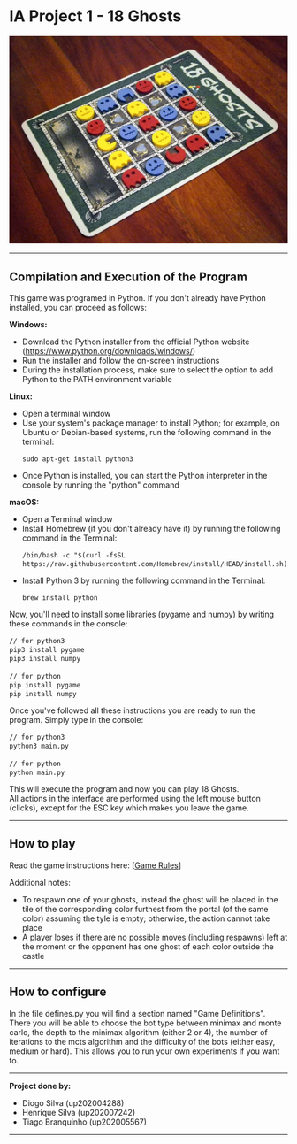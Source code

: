 # IA Project 1 - 18 Ghosts

![img](docs/18ghosts.png)

---

## Compilation and Execution of the Program

This game was programed in Python. If you don't already have Python installed, you can proceed as follows:  

**Windows:**
- Download the Python installer from the official Python website (https://www.python.org/downloads/windows/)
- Run the installer and follow the on-screen instructions
- During the installation process, make sure to select the option to add Python to the PATH environment variable

**Linux:**
- Open a terminal window
- Use your system's package manager to install Python; for example, on Ubuntu or Debian-based systems, run the following command in the terminal:
    ```
    sudo apt-get install python3
    ```
- Once Python is installed, you can start the Python interpreter in the console by running the "python" command

**macOS:**
- Open a Terminal window
- Install Homebrew (if you don't already have it) by running the following command in the Terminal:
    ```
    /bin/bash -c "$(curl -fsSL https://raw.githubusercontent.com/Homebrew/install/HEAD/install.sh)"
    ```
- Install Python 3 by running the following command in the Terminal:
    ```
    brew install python
    ```

Now, you'll need to install some libraries (pygame and numpy) by writing these commands in the console:
```
// for python3
pip3 install pygame
pip3 install numpy

// for python
pip install pygame
pip install numpy
```

Once you've followed all these instructions you are ready to run the program. Simply type in the console:
```
// for python3
python3 main.py

// for python
python main.py
```
This will execute the program and now you can play 18 Ghosts.  
All actions in the interface are performed using the left mouse button (clicks), except for the ESC key which makes you leave the game. 

---

## How to play

Read the game instructions here: [[Game Rules](docs/18GHOSTS_EN_r1.pdf)]  

Additional notes:
- To respawn one of your ghosts, instead the ghost will be placed in the tile of the corresponding color furthest from the portal (of the same color) assuming the tyle is empty; otherwise, the action cannot take place
- A player loses if there are no possible moves (including respawns) left at the moment or the opponent has one ghost of each color outside the castle

---

## How to configure

In the file defines.py you will find a section named "Game Definitions". There you will be able to choose the bot type between minimax and monte carlo, the depth to the minimax algorithm (either 2 or 4), the number of iterations to the mcts algorithm and the difficulty of the bots (either easy, medium or hard). This allows you to run your own experiments if you want to.

---

**Project done by:**
- Diogo Silva (up202004288)
- Henrique Silva (up202007242)
- Tiago Branquinho (up202005567)

---
